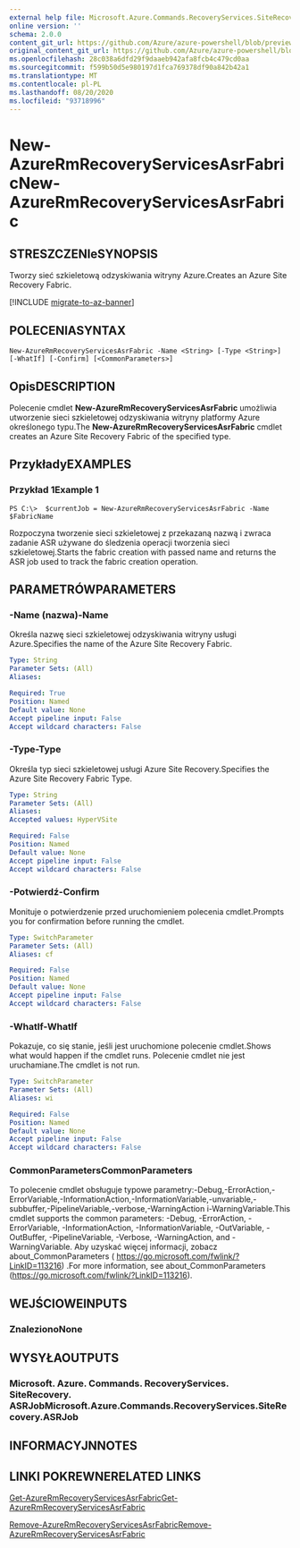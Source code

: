 ```yaml
---
external help file: Microsoft.Azure.Commands.RecoveryServices.SiteRecovery.dll-Help.xml
online version: ''
schema: 2.0.0
content_git_url: https://github.com/Azure/azure-powershell/blob/preview/src/ResourceManager/RecoveryServices.SiteRecovery/Commands.RecoveryServices.SiteRecovery/help/New-AzureRmRecoveryServicesAsrFabric.md
original_content_git_url: https://github.com/Azure/azure-powershell/blob/preview/src/ResourceManager/RecoveryServices.SiteRecovery/Commands.RecoveryServices.SiteRecovery/help/New-AzureRmRecoveryServicesAsrFabric.md
ms.openlocfilehash: 28c038a6dfd29f9daaeb942afa8fcb4c479cd0aa
ms.sourcegitcommit: f599b50d5e980197d1fca769378df90a842b42a1
ms.translationtype: MT
ms.contentlocale: pl-PL
ms.lasthandoff: 08/20/2020
ms.locfileid: "93718996"
---
```

# <span data-ttu-id="3be48-101">New-AzureRmRecoveryServicesAsrFabric</span><span class="sxs-lookup"><span data-stu-id="3be48-101">New-AzureRmRecoveryServicesAsrFabric</span></span>

## <span data-ttu-id="3be48-102">STRESZCZENIe</span><span class="sxs-lookup"><span data-stu-id="3be48-102">SYNOPSIS</span></span>
<span data-ttu-id="3be48-103">Tworzy sieć szkieletową odzyskiwania witryny Azure.</span><span class="sxs-lookup"><span data-stu-id="3be48-103">Creates an Azure Site Recovery Fabric.</span></span>

[!INCLUDE [migrate-to-az-banner](../../includes/migrate-to-az-banner.md)]

## <span data-ttu-id="3be48-104">POLECENIA</span><span class="sxs-lookup"><span data-stu-id="3be48-104">SYNTAX</span></span>

```
New-AzureRmRecoveryServicesAsrFabric -Name <String> [-Type <String>] [-WhatIf] [-Confirm] [<CommonParameters>]
```

## <span data-ttu-id="3be48-105">Opis</span><span class="sxs-lookup"><span data-stu-id="3be48-105">DESCRIPTION</span></span>
<span data-ttu-id="3be48-106">Polecenie cmdlet **New-AzureRmRecoveryServicesAsrFabric** umożliwia utworzenie sieci szkieletowej odzyskiwania witryny platformy Azure określonego typu.</span><span class="sxs-lookup"><span data-stu-id="3be48-106">The **New-AzureRmRecoveryServicesAsrFabric** cmdlet creates an Azure Site Recovery Fabric of the specified type.</span></span>

## <span data-ttu-id="3be48-107">Przykłady</span><span class="sxs-lookup"><span data-stu-id="3be48-107">EXAMPLES</span></span>

### <span data-ttu-id="3be48-108">Przykład 1</span><span class="sxs-lookup"><span data-stu-id="3be48-108">Example 1</span></span>
```
PS C:\>  $currentJob = New-AzureRmRecoveryServicesAsrFabric -Name $FabricName
```

<span data-ttu-id="3be48-109">Rozpoczyna tworzenie sieci szkieletowej z przekazaną nazwą i zwraca zadanie ASR używane do śledzenia operacji tworzenia sieci szkieletowej.</span><span class="sxs-lookup"><span data-stu-id="3be48-109">Starts the fabric creation with passed name and returns the ASR job used to track the fabric creation operation.</span></span>

## <span data-ttu-id="3be48-110">PARAMETRÓW</span><span class="sxs-lookup"><span data-stu-id="3be48-110">PARAMETERS</span></span>

### <span data-ttu-id="3be48-111">-Name (nazwa)</span><span class="sxs-lookup"><span data-stu-id="3be48-111">-Name</span></span>
<span data-ttu-id="3be48-112">Określa nazwę sieci szkieletowej odzyskiwania witryny usługi Azure.</span><span class="sxs-lookup"><span data-stu-id="3be48-112">Specifies the name of the Azure Site Recovery Fabric.</span></span>

```yaml
Type: String
Parameter Sets: (All)
Aliases: 

Required: True
Position: Named
Default value: None
Accept pipeline input: False
Accept wildcard characters: False
```

### <span data-ttu-id="3be48-113">-Type</span><span class="sxs-lookup"><span data-stu-id="3be48-113">-Type</span></span>
<span data-ttu-id="3be48-114">Określa typ sieci szkieletowej usługi Azure Site Recovery.</span><span class="sxs-lookup"><span data-stu-id="3be48-114">Specifies the Azure Site Recovery Fabric Type.</span></span>

```yaml
Type: String
Parameter Sets: (All)
Aliases: 
Accepted values: HyperVSite

Required: False
Position: Named
Default value: None
Accept pipeline input: False
Accept wildcard characters: False
```

### <span data-ttu-id="3be48-115">-Potwierdź</span><span class="sxs-lookup"><span data-stu-id="3be48-115">-Confirm</span></span>
<span data-ttu-id="3be48-116">Monituje o potwierdzenie przed uruchomieniem polecenia cmdlet.</span><span class="sxs-lookup"><span data-stu-id="3be48-116">Prompts you for confirmation before running the cmdlet.</span></span>

```yaml
Type: SwitchParameter
Parameter Sets: (All)
Aliases: cf

Required: False
Position: Named
Default value: None
Accept pipeline input: False
Accept wildcard characters: False
```

### <span data-ttu-id="3be48-117">-WhatIf</span><span class="sxs-lookup"><span data-stu-id="3be48-117">-WhatIf</span></span>
<span data-ttu-id="3be48-118">Pokazuje, co się stanie, jeśli jest uruchomione polecenie cmdlet.</span><span class="sxs-lookup"><span data-stu-id="3be48-118">Shows what would happen if the cmdlet runs.</span></span> <span data-ttu-id="3be48-119">Polecenie cmdlet nie jest uruchamiane.</span><span class="sxs-lookup"><span data-stu-id="3be48-119">The cmdlet is not run.</span></span>

```yaml
Type: SwitchParameter
Parameter Sets: (All)
Aliases: wi

Required: False
Position: Named
Default value: None
Accept pipeline input: False
Accept wildcard characters: False
```

### <span data-ttu-id="3be48-120">CommonParameters</span><span class="sxs-lookup"><span data-stu-id="3be48-120">CommonParameters</span></span>
<span data-ttu-id="3be48-121">To polecenie cmdlet obsługuje typowe parametry:-Debug,-ErrorAction,-ErrorVariable,-InformationAction,-InformationVariable,-unvariable,-subbuffer,-PipelineVariable,-verbose,-WarningAction i-WarningVariable.</span><span class="sxs-lookup"><span data-stu-id="3be48-121">This cmdlet supports the common parameters: -Debug, -ErrorAction, -ErrorVariable, -InformationAction, -InformationVariable, -OutVariable, -OutBuffer, -PipelineVariable, -Verbose, -WarningAction, and -WarningVariable.</span></span> <span data-ttu-id="3be48-122">Aby uzyskać więcej informacji, zobacz about_CommonParameters ( https://go.microsoft.com/fwlink/?LinkID=113216) .</span><span class="sxs-lookup"><span data-stu-id="3be48-122">For more information, see about_CommonParameters (https://go.microsoft.com/fwlink/?LinkID=113216).</span></span>

## <span data-ttu-id="3be48-123">WEJŚCIOWE</span><span class="sxs-lookup"><span data-stu-id="3be48-123">INPUTS</span></span>

### <span data-ttu-id="3be48-124">Znaleziono</span><span class="sxs-lookup"><span data-stu-id="3be48-124">None</span></span>

## <span data-ttu-id="3be48-125">WYSYŁA</span><span class="sxs-lookup"><span data-stu-id="3be48-125">OUTPUTS</span></span>

### <span data-ttu-id="3be48-126">Microsoft. Azure. Commands. RecoveryServices. SiteRecovery. ASRJob</span><span class="sxs-lookup"><span data-stu-id="3be48-126">Microsoft.Azure.Commands.RecoveryServices.SiteRecovery.ASRJob</span></span>

## <span data-ttu-id="3be48-127">INFORMACYJN</span><span class="sxs-lookup"><span data-stu-id="3be48-127">NOTES</span></span>

## <span data-ttu-id="3be48-128">LINKI POKREWNE</span><span class="sxs-lookup"><span data-stu-id="3be48-128">RELATED LINKS</span></span>

[<span data-ttu-id="3be48-129">Get-AzureRmRecoveryServicesAsrFabric</span><span class="sxs-lookup"><span data-stu-id="3be48-129">Get-AzureRmRecoveryServicesAsrFabric</span></span>](./Get-AzureRmRecoveryServicesAsrFabric.md)

[<span data-ttu-id="3be48-130">Remove-AzureRmRecoveryServicesAsrFabric</span><span class="sxs-lookup"><span data-stu-id="3be48-130">Remove-AzureRmRecoveryServicesAsrFabric</span></span>](./Remove-AzureRmRecoveryServicesAsrFabric.md)
